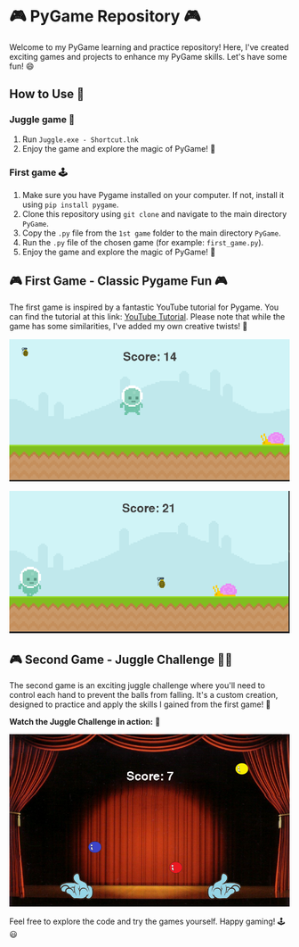 # 🎮 PyGame Repository 🎮

Welcome to my PyGame learning and practice repository! Here, I've created exciting games and projects to enhance my PyGame skills. Let's have some fun! 😄

## How to Use 🚀
### Juggle game 🤹
1. Run `Juggle.exe - Shortcut.lnk`
2. Enjoy the game and explore the magic of PyGame! 🎉

### First game 🕹️
1. Make sure you have Pygame installed on your computer. If not, install it using `pip install pygame`.
2. Clone this repository using `git clone` and navigate to the main directory `PyGame`.
3. Copy the `.py` file from the `1st game` folder to the main directory `PyGame`.
4. Run the `.py` file of the chosen game (for example: `first_game.py`).
5. Enjoy the game and explore the magic of PyGame! 🎉

## 🎮 First Game - Classic Pygame Fun 🎮
The first game is inspired by a fantastic YouTube tutorial for Pygame. You can find the tutorial at this link: [YouTube Tutorial](https://www.youtube.com/watch?v=AY9MnQ4x3zk).
Please note that while the game has some similarities, I've added my own creative twists! 🎨

![First game screenshot 1](image.png)

![First game screenshot 2](image-1.png)

## 🎮 Second Game - Juggle Challenge 🤹‍♂️
The second game is an exciting juggle challenge where you'll need to control each hand to prevent the balls from falling. It's a custom creation, designed to practice and apply the skills I gained from the first game! 💪

**Watch the Juggle Challenge in action:** 🎥

[![Demo Video](juggle_thumbnail.png)](Juggle.mp4)

Feel free to explore the code and try the games yourself. Happy gaming! 🕹️😃
